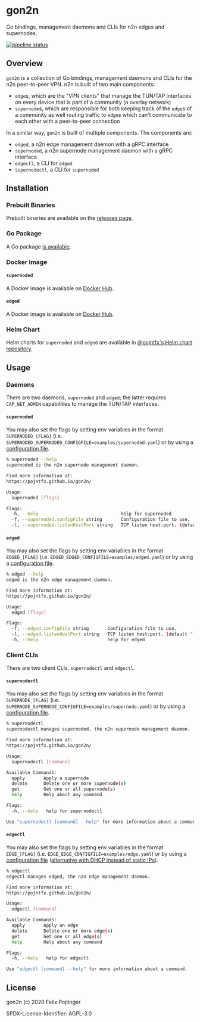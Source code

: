 # gon2n

Go bindings, management daemons and CLIs for n2n edges and supernodes.

[![pipeline status](https://gitlab.com/pojntfx/gon2n/badges/master/pipeline.svg)](https://gitlab.com/pojntfx/gon2n/commits/master)

## Overview

`gon2n` is a collection of Go bindings, management daemons and CLIs for the n2n peer-to-peer VPN. n2n is built of two main components:

- `edge`s, which are the "VPN clients" that manage the TUN/TAP interfaces on every device that is part of a community (a overlay network)
- `supernode`s, which are responsible for both keeping track of the `edge`s of a community as well routing traffic to `edge`s which can't communicate to each other with a peer-to-peer connection

In a similar way, `gon2n` is built of multiple components. The components are:

- `edged`, a n2n edge management daemon with a gRPC interface
- `supernoded`, a n2n supernode management daemon with a gRPC interface
- `edgectl`, a CLI for `edged`
- `supernodectl`, a CLI for `supernoded`

## Installation

### Prebuilt Binaries

Prebuilt binaries are available on the [releases page](https://github.com/pojntfx/gon2n/releases/latest).

### Go Package

A Go package [is available](https://pkg.go.dev/github.com/pojntfx/gon2n).

### Docker Image

#### `supernoded`

A Docker image is available on [Docker Hub](https://hub.docker.com/r/pojntfx/supernoded).

#### `edged`

A Docker image is available on [Docker Hub](https://hub.docker.com/r/pojntfx/edged).

### Helm Chart

Helm charts for `supernoded` and `edged` are available in [@pojntfx's Helm chart repository](https://pojntfx.github.io/charts/).

## Usage

### Daemons

There are two daemons, `supernoded` and `edged`; the latter requires `CAP_NET_ADMIN` capabilities to manage the TUN/TAP interfaces.

#### `supernoded`

You may also set the flags by setting env variables in the format `SUPERNODED_[FLAG]` (i.e. `SUPERNODED_SUPERNODED_CONFIGFILE=examples/supernoded.yaml`) or by using a [configuration file](examples/supernoded.yaml).

```bash
% supernoded --help
supernoded is the n2n supernode management daemon.

Find more information at:
https://pojntfx.github.io/gon2n/

Usage:
  supernoded [flags]

Flags:
  -h, --help                               help for supernoded
  -f, --supernoded.configFile string       Configuration file to use.
  -l, --supernoded.listenHostPort string   TCP listen host:port. (default "localhost:1236")
```

#### `edged`

You may also set the flags by setting env variables in the format `EDGED_[FLAG]` (i.e. `EDGED_EDGED_CONFIGFILE=examples/edged.yaml`) or by using a [configuration file](examples/edged.yaml).

```bash
% edged --help
edged is the n2n edge management daemon.

Find more information at:
https://pojntfx.github.io/gon2n/

Usage:
  edged [flags]

Flags:
  -f, --edged.configFile string       Configuration file to use.
  -l, --edged.listenHostPort string   TCP listen host:port. (default "localhost:1235")
  -h, --help                          help for edged
```

### Client CLIs

There are two client CLIs, `supernodectl` and `edgectl`.

#### `supernodectl`

You may also set the flags by setting env variables in the format `SUPERNODE_[FLAG]` (i.e. `SUPERNODE_SUPERNODE_CONFIGFILE=examples/supernode.yaml`) or by using a [configuration file](examples/supernode.yaml).

```bash
% supernodectl
supernodectl manages supernoded, the n2n supernode management daemon.

Find more information at:
https://pojntfx.github.io/gon2n/

Usage:
  supernodectl [command]

Available Commands:
  apply       Apply a supernode
  delete      Delete one or more supernode(s)
  get         Get one or all supernode(s)
  help        Help about any command

Flags:
  -h, --help   help for supernodectl

Use "supernodectl [command] --help" for more information about a command.
```

#### `edgectl`

You may also set the flags by setting env variables in the format `EDGE_[FLAG]` (i.e. `EDGE_EDGE_CONFIGFILE=examples/edge.yaml`) or by using a [configuration file](examples/edge.yaml) ([alternative with DHCP instead of static IPs](examples/edge-dhcp.yaml)).

```bash
% edgectl
edgectl manages edged, the n2n edge management daemon.

Find more information at:
https://pojntfx.github.io/gon2n/

Usage:
  edgectl [command]

Available Commands:
  apply       Apply an edge
  delete      Delete one or more edge(s)
  get         Get one or all edge(s)
  help        Help about any command

Flags:
  -h, --help   help for edgectl

Use "edgectl [command] --help" for more information about a command.
```

## License

gon2n (c) 2020 Felix Pojtinger

SPDX-License-Identifier: AGPL-3.0
